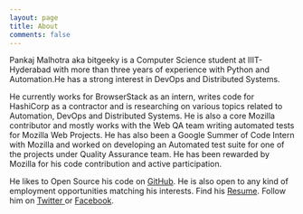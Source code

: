 ```yaml
---
layout: page
title: About
comments: false
---
```

Pankaj Malhotra aka bitgeeky is a Computer Science student at IIIT-Hyderabad with more than three years of experience with Python and Automation.He has a strong interest in DevOps and Distributed Systems. 

He currently works for BrowserStack as an intern, writes code for HashiCorp as a contractor and is researching on various topics related to Automation, DevOps and Distributed Systems. He is also a core Mozilla contributor and mostly works with the Web QA team writing automated tests for Mozilla Web Projects.
He has also been a Google Summer of Code Intern with Mozilla and worked on developing an Automated test suite for one of the projects under Quality Assurance team.
He has been rewarded by Mozilla for his code contribution and active participation.


He likes to Open Source his code on <a href="https://github.com/bitgeeky" target="_blank">GitHub</a>. He is also open to any kind of employment opportunities matching his interests. Find his <a href="{{site.baseurl}}/public/docs/resume.pdf" target="_blank">Resume</a>. Follow him on <a href="https://twitter.com/bitgeekypankaj" target="_blank"> Twitter </a> or <a href="http://www.facebook.com/bitgeeky" target="_blank">Facebook</a>.
